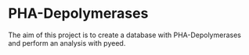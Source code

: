 # PHA-Depolymerases

The aim of this project is to create a database with PHA-Depolymerases and perform an analysis with pyeed.
